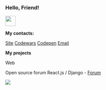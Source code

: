 <h3>Hello, Friend!</h3>

<img src='https://cdn-icons.flaticon.com/png/512/4299/premium/4299932.png?token=exp=1639316355~hmac=c4e56d43b28d665f1d81bcf13c0ee84f' height='32px' weight='32px'/>

<b><p>My contacts:</p></b>
<a href="https://responsegood.github.io/Site/">Site</a>
<a href="https://www.codewars.com/users/ResponseGood">Codewars</a>
<a href="https://codepen.io/RSS212">Codepen</a>
<a href='mailto:ResponseGoodMail@protonmail.com'>Email</a>

<b><p>My projects</p></b>
<p>Web</p>
<p>Open source forum React.js / Django - <a href="https://github.com/ResponseGood/Forum">Forum</a></p>
<img src="https://www.codewars.com/users/ResponseGood/badges/large"/>

